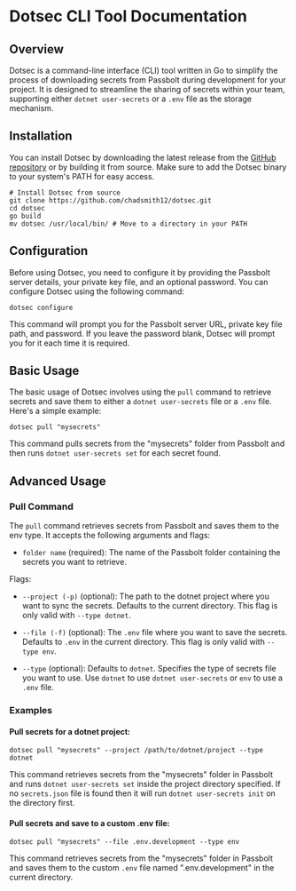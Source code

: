 # Dotsec CLI Tool Documentation

## Overview

Dotsec is a command-line interface (CLI) tool written in Go to simplify the process of downloading secrets from Passbolt during development for your project. It is designed to streamline the sharing of secrets within your team, supporting either `dotnet user-secrets` or a `.env` file as the storage mechanism.

## Installation

You can install Dotsec by downloading the latest release from the [GitHub repository](https://github.com/chadsmith12/dotsec) or by building it from source. Make sure to add the Dotsec binary to your system's PATH for easy access.

```shell
# Install Dotsec from source
git clone https://github.com/chadsmith12/dotsec.git
cd dotsec
go build
mv dotsec /usr/local/bin/ # Move to a directory in your PATH
```

## Configuration

Before using Dotsec, you need to configure it by providing the Passbolt server details, your private key file, and an optional password. You can configure Dotsec using the following command:

```shell
dotsec configure
```

This command will prompt you for the Passbolt server URL, private key file path, and password. If you leave the password blank, Dotsec will prompt you for it each time it is required.

## Basic Usage

The basic usage of Dotsec involves using the `pull` command to retrieve secrets and save them to either a `dotnet user-secrets` file or a `.env` file. Here's a simple example:

```shell
dotsec pull "mysecrets"
```

This command pulls secrets from the "mysecrets" folder from Passbolt and then runs `dotnet user-secrets set` for each secret found.

## Advanced Usage

### Pull Command

The `pull` command retrieves secrets from Passbolt and saves them to the env type. It accepts the following arguments and flags:

- `folder name` (required): The name of the Passbolt folder containing the secrets you want to retrieve.

Flags:

- `--project (-p)` (optional): The path to the dotnet project where you want to sync the secrets. Defaults to the current directory. This flag is only valid with `--type dotnet`.

- `--file (-f)` (optional): The `.env` file where you want to save the secrets. Defaults to `.env` in the current directory. This flag is only valid with `--type env`.

- `--type` (optional): Defaults to `dotnet`. Specifies the type of secrets file you want to use. Use `dotnet` to use `dotnet user-secrets` or `env` to use a `.env` file.

### Examples

#### Pull secrets for a dotnet project:

```shell
dotsec pull "mysecrets" --project /path/to/dotnet/project --type dotnet
```

This command retrieves secrets from the "mysecrets" folder in Passbolt and runs `dotnet user-secrets set` inside the project directory specified. If no `secrets.json` file is found then it will run `dotnet user-secrets init` on the directory first.

#### Pull secrets and save to a custom .env file:

```shell
dotsec pull "mysecrets" --file .env.development --type env
```

This command retrieves secrets from the "mysecrets" folder in Passbolt and saves them to the custom `.env` file named ".env.development" in the current directory.


